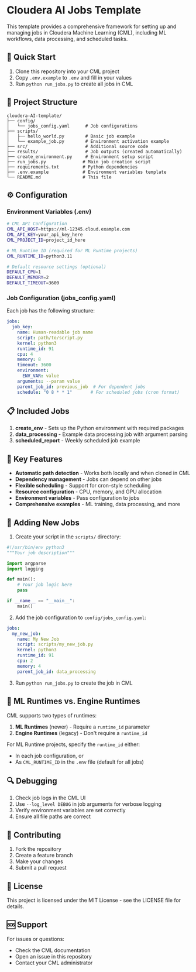 # Cloudera AI Jobs Template

This template provides a comprehensive framework for setting up and managing jobs in Cloudera Machine Learning (CML), including ML workflows, data processing, and scheduled tasks.

## 🚀 Quick Start

1. Clone this repository into your CML project
2. Copy `.env.example` to `.env` and fill in your values
3. Run `python run_jobs.py` to create all jobs in CML

## 📁 Project Structure

```
cloudera-AI-template/
├── config/
│   └── jobs_config.yaml      # Job configurations
├── scripts/
│   ├── hello_world.py        # Basic job example
│   └── example_job.py        # Environment activation example
├── src/                      # Additional source code
├── results/                  # Job outputs (created automatically)
├── create_environment.py     # Environment setup script
├── run_jobs.py              # Main job creation script
├── requirements.txt         # Python dependencies
├── .env.example             # Environment variables template
└── README.md                # This file
```

## ⚙️ Configuration

### Environment Variables (.env)

```bash
# CML API Configuration
CML_API_HOST=https://ml-12345.cloud.example.com
CML_API_KEY=your_api_key_here
CML_PROJECT_ID=project_id_here

# ML Runtime ID (required for ML Runtime projects)
CML_RUNTIME_ID=python3.11

# Default resource settings (optional)
DEFAULT_CPU=1
DEFAULT_MEMORY=2
DEFAULT_TIMEOUT=3600
```

### Job Configuration (jobs_config.yaml)

Each job has the following structure:

```yaml
jobs:
  job_key:
    name: Human-readable job name
    script: path/to/script.py
    kernel: python3
    runtime_id: 91
    cpu: 4
    memory: 8
    timeout: 3600
    environment:
      ENV_VAR: value
    arguments: --param value
    parent_job_id: previous_job  # For dependent jobs
    schedule: "0 8 * * 1"       # For scheduled jobs (cron format)
```

## 📋 Included Jobs

1. **create_env** - Sets up the Python environment with required packages
2. **data_processing** - Example data processing job with argument parsing
3. **scheduled_report** - Weekly scheduled job example

## 🔧 Key Features

- **Automatic path detection** - Works both locally and when cloned in CML
- **Dependency management** - Jobs can depend on other jobs
- **Flexible scheduling** - Support for cron-style scheduling
- **Resource configuration** - CPU, memory, and GPU allocation
- **Environment variables** - Pass configuration to jobs
- **Comprehensive examples** - ML training, data processing, and more

## 📝 Adding New Jobs

1. Create your script in the `scripts/` directory:

```python
#!/usr/bin/env python3
"""Your job description"""

import argparse
import logging

def main():
    # Your job logic here
    pass

if __name__ == "__main__":
    main()
```

2. Add the job configuration to `config/jobs_config.yaml`:

```yaml
jobs:
  my_new_job:
    name: My New Job
    script: scripts/my_new_job.py
    kernel: python3
    runtime_id: 91
    cpu: 2
    memory: 4
    parent_job_id: data_processing
```

3. Run `python run_jobs.py` to create the job in CML

## 🏃 ML Runtimes vs. Engine Runtimes

CML supports two types of runtimes:

1. **ML Runtimes** (newer) - Require a `runtime_id` parameter
2. **Engine Runtimes** (legacy) - Don't require a `runtime_id`

For ML Runtime projects, specify the `runtime_id` either:
- In each job configuration, or
- As `CML_RUNTIME_ID` in the `.env` file (default for all jobs)

## 🔍 Debugging

1. Check job logs in the CML UI
2. Use `--log_level DEBUG` in job arguments for verbose logging
3. Verify environment variables are set correctly
4. Ensure all file paths are correct

## 🤝 Contributing

1. Fork the repository
2. Create a feature branch
3. Make your changes
4. Submit a pull request

## 📜 License

This project is licensed under the MIT License - see the LICENSE file for details.

## 🆘 Support

For issues or questions:
- Check the CML documentation
- Open an issue in this repository
- Contact your CML administrator